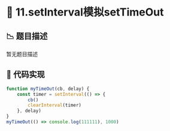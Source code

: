 # 🎪 11.setInterval模拟setTimeOut



## 📉 题目描述
暂无题目描述

## 📝 代码实现
```typescript
function myTimeOut(cb, delay) {
    const timer = setInterval(() => {
        cb()
        clearInterval(timer)
    }, delay)
}
myTimeOut(() => console.log(111111), 1000)

```
